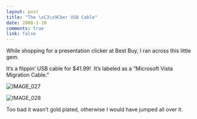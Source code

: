 ```yaml
--- 
layout: post
title: "The \xC3\x9Cber USB Cable"
date: 2008-1-10
comments: true
link: false
---
```

<p><font style="BACKGROUND-COLOR: #f4f4f4">While shopping for a presentation clicker at Best Buy,&nbsp;I ran across this little gem.</font></p><p><font style="BACKGROUND-COLOR: #f4f4f4">It&rsquo;s a flippin&rsquo; USB cable for $41.99!&nbsp; It&rsquo;s labeled as a &ldquo;Microsoft Vista Migration Cable.&rdquo;</font></p><p><font style="BACKGROUND-COLOR: #f4f4f4"><img src="/images/IMAGE_027_small.jpg" alt="IMAGE_027"  border="0"  /></font></p><p><img src="/images/IMAGE_028_small.jpg" alt="IMAGE_028"  border="0"  /></p><p>Too bad it wasn&rsquo;t gold plated, otherwise I would have jumped all over it.</p>

